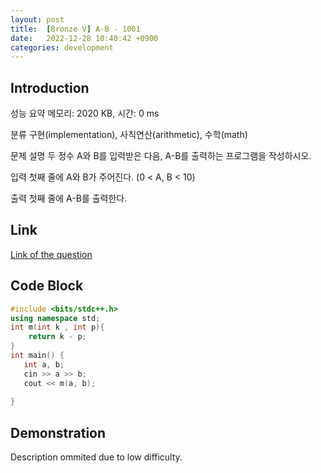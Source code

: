 ```yaml
---
layout: post
title:  [Bronze V] A-B - 1001
date:   2022-12-28 10:40:42 +0900
categories: development
---
```


## Introduction

성능 요약
메모리: 2020 KB, 시간: 0 ms

분류
구현(implementation), 사칙연산(arithmetic), 수학(math)

문제 설명
두 정수 A와 B를 입력받은 다음, A-B를 출력하는 프로그램을 작성하시오.

입력
첫째 줄에 A와 B가 주어진다. (0 < A, B < 10)

출력
첫째 줄에 A-B를 출력한다.

## Link

[Link of the question](https://www.acmicpc.net/problem/1001)

## Code Block

```c++
#include <bits/stdc++.h>
using namespace std;
int m(int k , int p){
    return k - p;
}
int main() {
   int a, b;
   cin >> a >> b;
   cout << m(a, b);
   
}
```

## Demonstration

Description ommited due to low difficulty.
